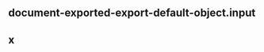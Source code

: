 <!-- Generated by documentation.js. Update this documentation by updating the source code. -->

## document-exported-export-default-object.input

## x
